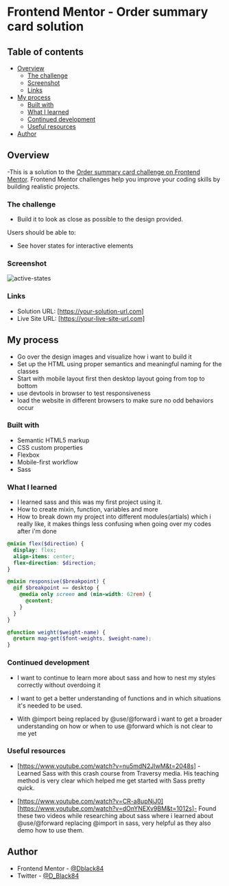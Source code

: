 # Frontend Mentor - Order summary card solution

## Table of contents

- [Overview](#overview)
  - [The challenge](#the-challenge)
  - [Screenshot](#screenshot)
  - [Links](#links)
- [My process](#my-process)
  - [Built with](#built-with)
  - [What I learned](#what-i-learned)
  - [Continued development](#continued-development)
  - [Useful resources](#useful-resources)
- [Author](#author)

## Overview

-This is a solution to the [Order summary card challenge on Frontend Mentor](https://www.frontendmentor.io/challenges/order-summary-component-QlPmajDUj). Frontend Mentor challenges help you improve your coding skills by building realistic projects.

### The challenge

- Build it to look as close as possible to the design provided.

Users should be able to:

- See hover states for interactive elements

### Screenshot

![active-states](https://user-images.githubusercontent.com/49578782/152716898-26f162e9-81f7-4897-8fb5-ce3d250a1737.jpg)

### Links

- Solution URL: [https://your-solution-url.com]
- Live Site URL: [https://your-live-site-url.com]

## My process

- Go over the design images and visualize how i want to build it
- Set up the HTML using proper semantics and meaningful naming for the classes
- Start with mobile layout first then desktop layout going from top to bottom
- use devtools in browser to test responsiveness
- load the website in different browsers to make sure no odd behaviors occur

### Built with

- Semantic HTML5 markup
- CSS custom properties
- Flexbox
- Mobile-first workflow
- Sass

### What I learned

- I learned sass and this was my first project using it.
- How to create mixin, function, variables and more
- How to break down my project into different modules(artials) which i really like, it makes things less confusing when going over my codes after i'm done

```scss
@mixin flex($direction) {
  display: flex;
  align-items: center;
  flex-direction: $direction;
}

@mixin responsive($breakpoint) {
  @if $breakpoint == desktop {
    @media only screen and (min-width: 62rem) {
      @content;
    }
  }
}

@function weight($weight-name) {
  @return map-get($font-weights, $weight-name);
}
```

### Continued development

- I want to continue to learn more about sass and how to nest my styles correctly without overdoing it

- I want to get a better understanding of functions and in which situations it's needed to be used.

- With @import being replaced by @use/@forward i want to get a broader understanding on how or when to use @forward which is not clear to me yet

### Useful resources

- [https://www.youtube.com/watch?v=nu5mdN2JIwM&t=2048s] - Learned Sass with this crash course from Traversy media. His teaching method is very clear which helped me get started with Sass pretty quick.

- [https://www.youtube.com/watch?v=CR-a8upNjJ0] [https://www.youtube.com/watch?v=dOnYNEXv9BM&t=1012s]- Found these two videos while researching about sass where i learned about @use/@forward replacing @import in sass, very helpful as they also demo how to use them.

## Author

- Frontend Mentor - [@Dblack84](https://www.frontendmentor.io/profile/Dblack84)
- Twitter - [@D_Black84](https://www.twitter.com/D_Black84)
